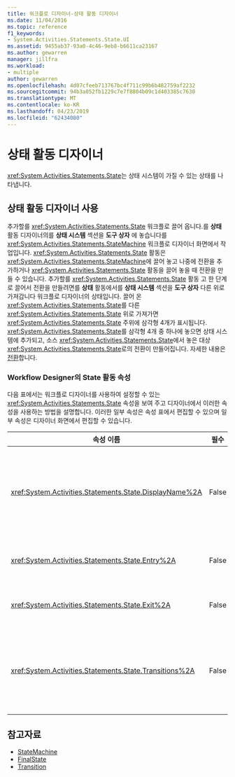 ```yaml
---
title: 워크플로 디자이너-상태 활동 디자이너
ms.date: 11/04/2016
ms.topic: reference
f1_keywords:
- System.Activities.Statements.State.UI
ms.assetid: 9455ab37-93a0-4c46-9eb8-b6611ca23167
ms.author: gewarren
manager: jillfra
ms.workload:
- multiple
author: gewarren
ms.openlocfilehash: 4d07cfeeb713767bc4f711c99b6b482759af2232
ms.sourcegitcommit: 94b3a052fb1229c7e7f8804b09c1d403385c7630
ms.translationtype: MT
ms.contentlocale: ko-KR
ms.lasthandoff: 04/23/2019
ms.locfileid: "62434080"
---
```

# <a name="state-activity-designer"></a>상태 활동 디자이너

<xref:System.Activities.Statements.State>는 상태 시스템이 가질 수 있는 상태를 나타냅니다.

## <a name="using-the-state-activity-designer"></a>상태 활동 디자이너 사용

추가할를 <xref:System.Activities.Statements.State> 워크플로 끌어 옵니다.를 **상태** 활동 디자이너의를 **상태 시스템** 섹션을 **도구 상자** 에 놓습니다를 <xref:System.Activities.Statements.StateMachine> 워크플로 디자이너 화면에서 작업입니다. <xref:System.Activities.Statements.State> 활동은 <xref:System.Activities.Statements.StateMachine>에 끌어 놓고 나중에 전환을 추가하거나 <xref:System.Activities.Statements.State> 활동을 끌어 놓을 때 전환을 만들 수 있습니다. 추가할를 <xref:System.Activities.Statements.State> 활동 고 한 단계로 끌어서 전환을 만들려면를 **상태** 활동에서를 **상태 시스템** 섹션을 **도구 상자** 다른 위로 가져갑니다 워크플로 디자이너의 상태입니다. 끌어 온 <xref:System.Activities.Statements.State>를 다른 <xref:System.Activities.Statements.State> 위로 가져가면 <xref:System.Activities.Statements.State> 주위에 삼각형 4개가 표시됩니다. <xref:System.Activities.Statements.State>를 삼각형 4개 중 하나에 놓으면 상태 시스템에 추가되고, 소스 <xref:System.Activities.Statements.State>에서 놓은 대상 <xref:System.Activities.Statements.State>로의 전환이 만들어집니다. 자세한 내용은 [전환](../workflow-designer/transition-activity-designer.md)합니다.

### <a name="state-activity-properties-in-the-workflow-designer"></a>Workflow Designer의 State 활동 속성

다음 표에서는 워크플로 디자이너를 사용하여 설정할 수 있는 <xref:System.Activities.Statements.State> 속성을 보여 주고 디자이너에서 이러한 속성을 사용하는 방법을 설명합니다. 이러한 일부 속성은 속성 표에서 편집할 수 있으며 일부 속성은 디자이너 화면에서 편집할 수 있습니다.

|속성 이름|필수|사용법|
|-|--------------|-|
|<xref:System.Activities.Statements.State.DisplayName%2A>|False|머리글에 <xref:System.Activities.Statements.State> 활동 디자이너의 이름을 지정합니다. 기본값은 **상태**합니다. 속성 표에서 또는 활동 디자이너의 머리글에서 직접 값을 편집할 수 있습니다. <xref:System.Activities.Statements.State.DisplayName%2A>은 워크플로 디자이너 상단에 표시되는 이동 경로 탐색에 사용됩니다.<br /><br /> <xref:System.Activities.Statements.State.DisplayName%2A>은 꼭 필요하지 않더라도 사용하는 것이 좋습니다.|
|<xref:System.Activities.Statements.State.Entry%2A>|False|이 상태가 전환될 때 발생하는 동작을 지정합니다. 경우는 <xref:System.Activities.Statements.State> 활동을 확장에서 활동을 끌어이 값을 설정할 수 있습니다 합니다 **도구 상자** 놓으면를 **항목** 상태 섹션.|
|<xref:System.Activities.Statements.State.Exit%2A>|False|이 상태가 다른 상태로 전환될 때 발생하는 동작을 지정합니다. 경우는 <xref:System.Activities.Statements.State> 활동을 확장에서 활동을 끌어이 값을 설정할 수 있습니다 합니다 **도구 상자** 놓으면를 **종료** 상태 섹션.|
|<xref:System.Activities.Statements.State.Transitions%2A>|False|<xref:System.Activities.Statements.State>에서 가능한 전환을 나열합니다. 목록의 각 항목에는 관련 <xref:System.Activities.Statements.Transition> 및 대상 <xref:System.Activities.Statements.State>에 대한 링크가 있습니다. 링크를 클릭하면 디자이너가 <xref:System.Activities.Statements.Transition> 또는 <xref:System.Activities.Statements.State>의 확장된 보기로 전환됩니다.|

## <a name="see-also"></a>참고자료

- [StateMachine](../workflow-designer/statemachine-activity-designer.md)
- [FinalState](../workflow-designer/finalstate-activity-designer.md)
- [Transition](../workflow-designer/transition-activity-designer.md)